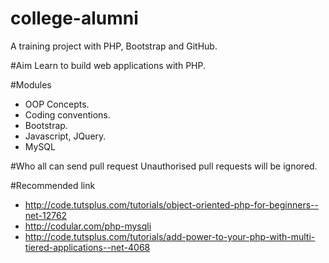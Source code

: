 # college-alumni
A training project with PHP, Bootstrap and GitHub.

#Aim
Learn to build web applications with PHP.

#Modules
- OOP Concepts.
- Coding conventions.
- Bootstrap.
- Javascript, JQuery.
- MySQL

#Who all can send pull request
Unauthorised pull requests will be ignored.


#Recommended link
- http://code.tutsplus.com/tutorials/object-oriented-php-for-beginners--net-12762
- http://codular.com/php-mysqli
- http://code.tutsplus.com/tutorials/add-power-to-your-php-with-multi-tiered-applications--net-4068


